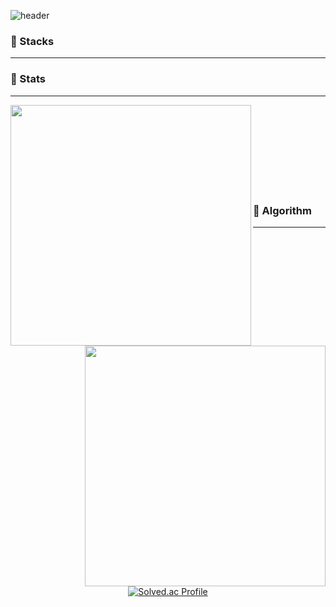 <!-- ![header](https://capsule-render.vercel.app/api?type=Rounded&color=random)-->
<!-- ### Hi, I'm Shim Hun 👋 
- 🔭 I’m currently working on ...
- 🌱 I’m currently learning ...
- 👯 I’m looking to collaborate on ...
- 🤔 I’m looking for help with ...
- 💬 Ask me about ...
- 📫 How to reach me: ...
- 😄 Pronouns: ...
- ⚡ Fun fact: ...
![Top Langs](https://github-readme-stats.vercel.app/api/top-langs/?username=SHIMHUN&layout=compact&theme=tokyonight)
### 🌱 Studying in spring boot
-->
<!-- ## Features -->


![header](https://capsule-render.vercel.app/api?type=waving&color=timeGradient&height=300&section=header&text=HI!👋%20I'm%20Shim%20Hun!&fontSize=48)

### 🌱 Stacks
<div align="center">

  -----
  
</div>

### 🔭 Stats
<div align="center">
  
  -----
  
  <div align=center>
    <a href="https://github.com/anuraghazra/github-readme-stats" title="Go to Source">
      <img align="left" width=385 src="https://github-readme-stats.vercel.app/api?username=SHIMHUN&show_icons=true&theme=chartreuse-dark&hide_border=true&bg_color=151515&icon_color=ffffff&text_color=ffffff&title_color=00e6fe" />
    </a>
    <a href="https://git.io/streak-stats" title="Go to Source">
      <img align="right" width=385 src="http://github-readme-streak-stats.herokuapp.com?user=SHIMHUN&hide_border=true&theme=soft-green" alt="" />
    </a>
  </div>
  
  <br><br><br><br><br><br><br><br>
</div>  
 
  
### 🤔 Algorithm
<div align="center">
  
  -----
  
  [![Solved.ac Profile](http://mazassumnida.wtf/api/v2/generate_badge?boj=shimhun99)](https://solved.ac/shimhun99/)

</div>
